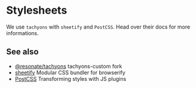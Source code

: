 # Stylesheets

We use `tachyons` with `sheetify` and `PostCSS`. Head over their docs for more informations.

## See also

- [@resonate/tachyons](/packages/tachyons) tachyons-custom fork
- [sheetify](https://github.com/stackcss/sheetify) Modular CSS bundler for browserify
- [PostCSS](https://github.com/postcss/postcss) Transforming styles with JS plugins
